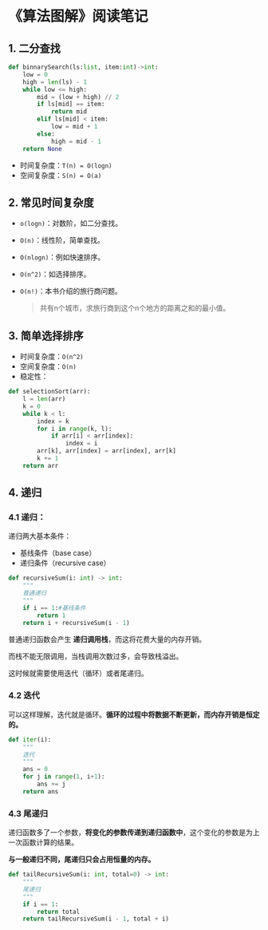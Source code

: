 # 《算法图解》阅读笔记

## 1. 二分查找

```python
def binnarySearch(ls:list, item:int)->int:
    low = 0
    high = len(ls) - 1
    while low <= high:
        mid = (low + high) // 2
        if ls[mid] == item:
            return mid
        elif ls[mid] < item:
            low = mid + 1
        else:
            high = mid - 1
    return None
```

+ 时间复杂度：`T(n) = O(logn)`
+ 空间复杂度：`S(n) = O(a)`

## 2. 常见时间复杂度

+ `o(logn)`：对数阶，如二分查找。

+ `O(n)`：线性阶，简单查找。

+ `O(nlogn)`：例如快速排序。

+ `O(n^2)`：如选择排序。

+ `O(n!)`：本书介绍的旅行商问题。

  > 共有n个城市，求旅行商到这个n个地方的距离之和的最小值。

## 3. 简单选择排序

+ 时间复杂度：`O(n^2)`
+ 空间复杂度：`O(n)`
+ 稳定性：

```python
def selectionSort(arr):
    l = len(arr)
    k = 0
    while k < l:
        index = k
        for i in range(k, l):
            if arr[i] < arr[index]:
                index = i
        arr[k], arr[index] = arr[index], arr[k]
        k += 1
    return arr
```

## 4. 递归

### 4.1 递归：

递归两大基本条件：

- 基线条件（base case）
- 递归条件（recursive case）

```python
def recursiveSum(i: int) -> int:
    """
    普通递归
    """
    if i == 1:#基线条件
        return 1
    return i + recursiveSum(i - 1)
```

普通递归函数会产生 **递归调用栈**，而这将花费大量的内存开销。

而栈不能无限调用，当栈调用次数过多，会导致栈溢出。

这时候就需要使用迭代（循环）或者尾递归。

### 4.2 迭代

可以这样理解，迭代就是循环。**循环的过程中将数据不断更新，而内存开销是恒定的。**

```python
def iter(i):
    """
    迭代
    """
    ans = 0
    for j in range(1, i+1):
        ans += j
    return ans
```

### 4.3 尾递归

递归函数多了一个参数，**将变化的参数传递到递归函数中**，这个变化的参数是为上一次函数计算的结果。

**与一般递归不同，尾递归只会占用恒量的内存。**

```python
def tailRecursiveSum(i: int, total=0) -> int:
    """
    尾递归
    """
    if i == 1:
        return total
    return tailRecursiveSum(i - 1, total + i)
```

